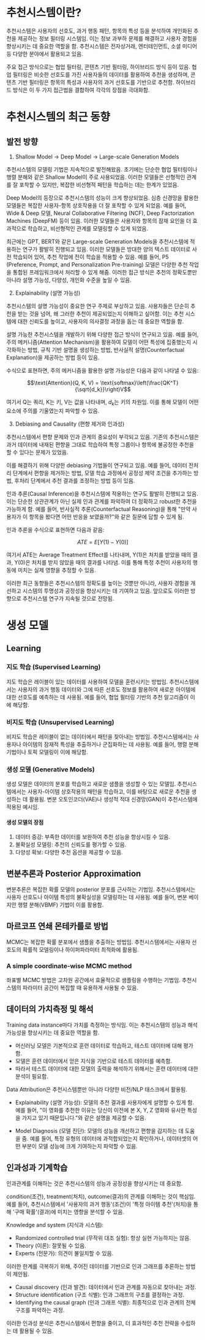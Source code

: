 # 추천시스템이란?

추천시스템은 사용자의 선호도, 과거 행동 패턴, 항목의 특성 등을 분석하여 개인화된 추천을 제공하는 정보 필터링 시스템임. 이는 정보 과부하 문제를 해결하고 사용자 경험을 향상시키는 데 중요한 역할을 함. 추천시스템은 전자상거래, 엔터테인먼트, 소셜 미디어 등 다양한 분야에서 활용되고 있음.

주요 접근 방식으로는 협업 필터링, 콘텐츠 기반 필터링, 하이브리드 방식 등이 있음. 협업 필터링은 비슷한 선호도를 가진 사용자들의 데이터를 활용하여 추천을 생성하며, 콘텐츠 기반 필터링은 항목의 특성과 사용자의 과거 선호도를 기반으로 추천함. 하이브리드 방식은 이 두 가지 접근법을 결합하여 각각의 장점을 극대화함.

# 추천시스템의 최근 동향

## 발전 방향

1. Shallow Model → Deep Model → Large-scale Generation Models

추천시스템의 모델링 기법은 지속적으로 발전해왔음. 초기에는 단순한 협업 필터링이나 행렬 분해와 같은 Shallow Model이 주로 사용되었음. 이러한 모델들은 선형적인 관계를 잘 포착할 수 있지만, 복잡한 비선형적 패턴을 학습하는 데는 한계가 있었음.

Deep Model의 등장으로 추천시스템의 성능이 크게 향상되었음. 심층 신경망을 활용한 모델들은 복잡한 사용자-항목 상호작용을 더 잘 포착할 수 있게 되었음. 예를 들어, Wide & Deep 모델, Neural Collaborative Filtering (NCF), Deep Factorization Machines (DeepFM) 등이 있음. 이러한 모델들은 사용자와 항목의 잠재 요인을 더 효과적으로 학습하고, 비선형적인 관계를 모델링할 수 있게 되었음.

최근에는 GPT, BERT와 같은 Large-scale Generation Models을 추천시스템에 적용하는 연구가 활발히 진행되고 있음. 이러한 모델들은 방대한 양의 텍스트 데이터로 사전 학습되어 있어, 추천 작업에 전이 학습을 적용할 수 있음. 예를 들어, P5 (Preference, Prompt, and Personalization Pre-training) 모델은 다양한 추천 작업을 통합된 프레임워크에서 처리할 수 있게 해줌. 이러한 접근 방식은 추천의 정확도뿐만 아니라 설명 가능성, 다양성, 개인화 수준을 높일 수 있음.

2. Explainability (설명 가능성)

추천시스템의 설명 가능성이 중요한 연구 주제로 부상하고 있음. 사용자들은 단순히 추천을 받는 것을 넘어, 왜 그러한 추천이 제공되었는지 이해하고 싶어함. 이는 추천 시스템에 대한 신뢰도를 높이고, 사용자의 의사결정 과정을 돕는 데 중요한 역할을 함.

설명 가능한 추천시스템을 개발하기 위해 다양한 접근 방식이 연구되고 있음. 예를 들어, 주의 메커니즘(Attention Mechanism)을 활용하여 모델이 어떤 특성에 집중했는지 시각화하는 방법, 규칙 기반 설명을 생성하는 방법, 반사실적 설명(Counterfactual Explanation)을 제공하는 방법 등이 있음.

수식으로 표현하면, 주의 메커니즘을 활용한 설명 가능성은 다음과 같이 나타낼 수 있음:


$$\text{Attention}(Q, K, V) = \text{softmax}\left(\frac{QK^T}{\sqrt{d_k}}\right)V$$


여기서 Q는 쿼리, K는 키, V는 값을 나타내며, $d_k$는 키의 차원임. 이를 통해 모델이 어떤 요소에 주의를 기울였는지 파악할 수 있음.

3. Debiasing and Causality (편향 제거와 인과성)

추천시스템에서 편향 문제와 인과 관계의 중요성이 부각되고 있음. 기존의 추천시스템은 과거 데이터에 내재된 편향을 그대로 학습하여 특정 그룹이나 항목에 불공정한 추천을 할 수 있다는 문제가 있었음.

이를 해결하기 위해 다양한 debiasing 기법들이 연구되고 있음. 예를 들어, 데이터 전처리 단계에서 편향을 제거하는 방법, 모델 학습 과정에서 공정성 제약 조건을 추가하는 방법, 후처리 단계에서 추천 결과를 조정하는 방법 등이 있음.

인과 추론(Causal Inference)을 추천시스템에 적용하는 연구도 활발히 진행되고 있음. 이는 단순한 상관관계가 아닌 실제 인과 관계를 파악하여 더 정확하고 robust한 추천을 가능하게 함. 예를 들어, 반사실적 추론(Counterfactual Reasoning)을 통해 "만약 사용자가 이 항목을 봤다면 어떤 반응을 보였을까?"와 같은 질문에 답할 수 있게 됨.

인과 추론을 수식으로 표현하면 다음과 같음:

$$ATE = E[Y(1) - Y(0)]$$

여기서 ATE는 Average Treatment Effect를 나타내며, Y(1)은 처치를 받았을 때의 결과, Y(0)은 처치를 받지 않았을 때의 결과를 나타냄. 이를 통해 특정 추천이 사용자의 행동에 미치는 실제 영향을 추정할 수 있음.

이러한 최근 동향들은 추천시스템의 정확도를 높이는 것뿐만 아니라, 사용자 경험을 개선하고 시스템의 투명성과 공정성을 향상시키는 데 기여하고 있음. 앞으로도 이러한 방향으로 추천시스템 연구가 지속될 것으로 전망됨.

# 생성 모델

## Learning

### 지도 학습 (Supervised Learning)
지도 학습은 레이블이 있는 데이터를 사용하여 모델을 훈련시키는 방법임. 추천시스템에서는 사용자의 과거 행동 데이터와 그에 따른 선호도 정보를 활용하여 새로운 아이템에 대한 선호도를 예측하는 데 사용됨. 예를 들어, 협업 필터링 기반의 추천 알고리즘이 이에 해당함.

### 비지도 학습 (Unsupervised Learning)
비지도 학습은 레이블이 없는 데이터에서 패턴을 찾아내는 방법임. 추천시스템에서는 사용자나 아이템의 잠재적 특성을 추출하거나 군집화하는 데 사용됨. 예를 들어, 행렬 분해 기법이나 토픽 모델링이 이에 해당함.

### 생성 모델 (Generative Models)
생성 모델은 데이터의 분포를 학습하고 새로운 샘플을 생성할 수 있는 모델임. 추천시스템에서는 사용자-아이템 상호작용의 패턴을 학습하고, 이를 바탕으로 새로운 추천을 생성하는 데 활용됨. 변분 오토인코더(VAE)나 생성적 적대 신경망(GAN)이 추천시스템에 적용된 예시임.

#### 생성 모델의 장점
1. 데이터 증강: 부족한 데이터를 보완하여 추천 성능을 향상시킬 수 있음.
2. 불확실성 모델링: 추천의 신뢰도를 평가할 수 있음.
3. 다양성 확보: 다양한 추천 옵션을 제공할 수 있음.

## 변분추론과 Posterior Approximation
변분추론은 복잡한 확률 모델의 posterior 분포를 근사하는 기법임. 추천시스템에서는 사용자 선호도나 아이템 특성의 불확실성을 모델링하는 데 사용됨. 예를 들어, 변분 베이지안 행렬 분해(VBMF) 기법이 이를 활용함.

## 마르코프 연쇄 몬테카를로 방법
MCMC는 복잡한 확률 분포에서 샘플을 추출하는 방법임. 추천시스템에서는 사용자 선호도의 확률적 모델링이나 하이퍼파라미터 최적화에 활용됨. 

### A simple coordinate-wise MCMC method
좌표별 MCMC 방법은 고차원 공간에서 효율적으로 샘플링을 수행하는 기법임. 추천시스템의 파라미터 공간이 복잡할 때 유용하게 사용될 수 있음.

## 데이터의 가치측정 및 해석
Training data instance마다 가치를 측정하는 방식임. 이는 추천시스템의 성능과 해석 가능성을 향상시키는 데 중요한 역할을 함.

- 머신러닝 모델은 기본적으로 훈련 데이터로 학습하고, 테스트 데이터에 대해 평가함.
- 모델은 훈련 데이터에서 얻은 지식을 기반으로 테스트 데이터를 예측함.
- 따라서 테스트 데이터에 대한 모델의 출력을 해석하기 위해서는 훈련 데이터에 대한 분석이 필요함.

Data Attribution은 추천시스템뿐만 아니라 다양한 비전/NLP 태스크에서 활용됨.

- Explainability (설명 가능성): 
  모델의 추천 결과를 사용자에게 설명할 수 있게 함. 예를 들어, "이 영화를 추천한 이유는 당신이 이전에 본 X, Y, Z 영화와 유사한 특성을 가지고 있기 때문입니다."와 같은 설명을 제공할 수 있음.

- Model Diagnosis (모델 진단): 
  모델의 성능을 개선하고 편향을 감지하는 데 도움을 줌. 예를 들어, 특정 유형의 데이터에 과적합되었는지 확인하거나, 데이터셋의 어떤 부분이 모델 성능에 크게 기여하는지 파악할 수 있음.

## 인과성과 기계학습
인과관계를 이해하는 것은 추천시스템의 성능과 공정성을 향상시키는 데 중요함. 

condition(조건), treatment(처치), outcome(결과)의 관계를 이해하는 것이 핵심임. 예를 들어, 추천시스템에서 '사용자의 과거 행동'(조건)이 '특정 아이템 추천'(처치)을 통해 '구매 확률'(결과)에 미치는 영향을 분석할 수 있음.

Knowledge and system (지식과 시스템):
- Randomized controlled trial (무작위 대조 실험): 항상 실현 가능하지는 않음.
- Theory (이론): 잘못될 수 있음.
- Experts (전문가): 의견이 불일치할 수 있음.

이러한 한계를 극복하기 위해, 주어진 데이터를 기반으로 인과 그래프를 추론하는 방법이 제안됨.

- Causal discovery (인과 발견): 데이터에서 인과 관계를 자동으로 찾아내는 과정.
- Structure identification (구조 식별): 인과 그래프의 구조를 결정하는 과정.
- Identifying the causal graph (인과 그래프 식별): 최종적으로 인과 관계의 전체 구조를 파악하는 과정.

이러한 인과성 분석은 추천시스템에서 편향을 줄이고, 더 효과적인 추천 전략을 수립하는 데 활용될 수 있음.
